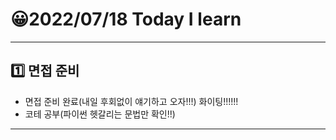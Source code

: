# 😀2022/07/18 Today I learn
-------------------------
## 1️⃣ 면접 준비
  * 면접 준비 완료(내일 후회없이 얘기하고 오자!!!) 화이팅!!!!!!
  * 코테 공부(파이썬 헷갈리는 문법만 확인!!)
------------------------
